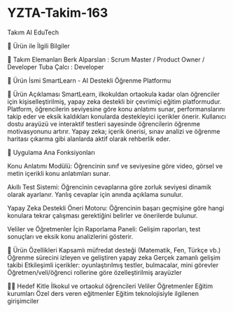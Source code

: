 # YZTA-Takim-163

Takım AI EduTech

🤖 Ürün ile İlgili Bilgiler

👥 Takım Elemanları
Berk Alparslan : Scrum Master / Product Owner / Developer
Tuba Çalcı : Developer

📌 Ürün İsmi
SmartLearn - AI Destekli Öğrenme Platformu

📝 Ürün Açıklaması
SmartLearn, ilkokuldan ortaokula kadar olan öğrenciler için kişiselleştirilmiş, yapay zeka destekli bir çevrimiçi eğitim platformudur. Platform, öğrencilerin seviyesine göre konu anlatımı sunar, performanslarını takip eder ve eksik kaldıkları konularda destekleyici içerikler önerir.
Kullanıcı dostu arayüzü ve interaktif testleri sayesinde öğrencilerin öğrenme motivasyonunu artırır. Yapay zeka; içerik önerisi, sınav analizi ve öğrenme haritası çıkarma gibi alanlarda aktif olarak rehberlik eder.

🎯 Uygulama Ana Fonksiyonları

Konu Anlatımı Modülü:
Öğrencinin sınıf ve seviyesine göre video, görsel ve metin içerikli konu anlatımları sunar.

Akıllı Test Sistemi:
Öğrencinin cevaplarına göre zorluk seviyesi dinamik olarak ayarlanır. Yanlış cevaplar için anında açıklama sunulur.

Yapay Zeka Destekli Öneri Motoru:
Öğrencinin başarı geçmişine göre hangi konulara tekrar çalışması gerektiğini belirler ve önerilerde bulunur.

Veliler ve Öğretmenler İçin Raporlama Paneli:
Gelişim raporları, test sonuçları ve eksik konu analizlerini gösterir.

🔧 Ürün Özellikleri
Kapsamlı müfredat desteği (Matematik, Fen, Türkçe vb.)
Öğrenme sürecini izleyen ve geliştiren yapay zeka
Gerçek zamanlı gelişim takibi
Etkileşimli içerikler: oyunlaştırılmış testler, bulmacalar, mini görevler
Öğretmen/veli/öğrenci rollerine göre özelleştirilmiş arayüzler

👨‍🏫 Hedef Kitle
İlkokul ve ortaokul öğrencileri
Veliler
Öğretmenler
Eğitim kurumları
Özel ders veren eğitmenler
Eğitim teknolojisiyle ilgilenen girişimciler
